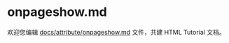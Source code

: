 onpageshow.md
===

欢迎您编辑 <a target="__blank" href="https://github.com/jaywcjlove/html-tutorial/blob/master/docs/attribute/onpageshow.md">docs/attribute/onpageshow.md</a> 文件，共建 HTML Tutorial 文档。